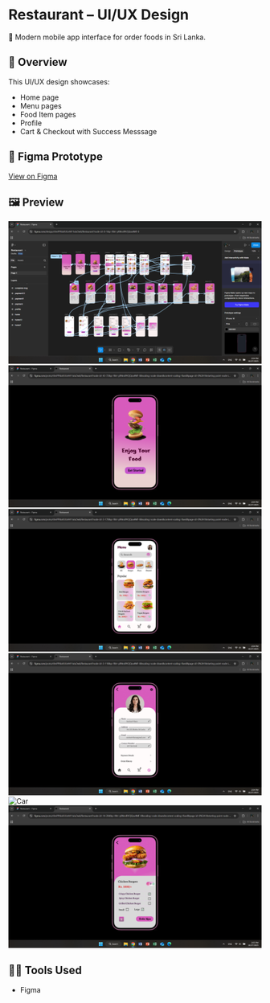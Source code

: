 # Restaurant – UI/UX Design

🎨 Modern mobile app interface for order foods in Sri Lanka.

## 📱 Overview
This UI/UX design showcases:
- Home page
- Menu pages
- Food Item pages
- Profile
- Cart & Checkout with Success Messsage 

## 🔗 Figma Prototype
[View on Figma](https://www.figma.com/design/r0mPPhlaVUUz4411xIuOw6/Restaurant?node-id=0-1&m=dev&t=yRNrolPA7jQox4MF-1)

## 🖼️ Preview
![Dashboard](screens/img1.png)
![Home](screens/img2.png)
![Menu](screens/img3.png)
![Profile](screens/img4.png)
![Car](screens/img5.png)
![Details](screens/img6.png)

## 👩‍🎨 Tools Used
- Figma
